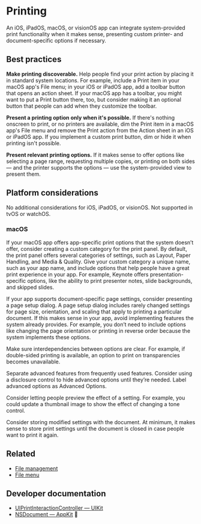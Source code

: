 # Printing

An iOS, iPadOS, macOS, or visionOS app can integrate system-provided print functionality when it makes sense, presenting custom printer- and document-specific options if necessary.

## Best practices
**Make printing discoverable.** Help people find your print action by placing it in standard system locations. For example, include a Print item in your macOS app's File menu; in your iOS or iPadOS app, add a toolbar button that opens an action sheet. If your macOS app has a toolbar, you might want to put a Print button there, too, but consider making it an optional button that people can add when they customize the toolbar.

**Present a printing option only when it's possible.** If there's nothing onscreen to print, or no printers are available, dim the Print item in a macOS app's File menu and remove the Print action from the Action sheet in an iOS or iPadOS app. If you implement a custom print button, dim or hide it when printing isn't possible.

**Present relevant printing options.** If it makes sense to offer options like selecting a page range, requesting multiple copies, or printing on both sides — and the printer supports the options — use the system-provided view to present them.

## Platform considerations

No additional considerations for iOS, iPadOS, or visionOS. Not supported in tvOS or watchOS.

### macOS
If your macOS app offers app-specific print options that the system doesn’t offer, consider creating a custom category for the print panel. By default, the print panel offers several categories of settings, such as Layout, Paper Handling, and Media & Quality. Give your custom category a unique name, such as your app name, and include options that help people have a great print experience in your app. For example, Keynote offers presentation-specific options, like the ability to print presenter notes, slide backgrounds, and skipped slides.

If your app supports document-specific page settings, consider presenting a page setup dialog. A page setup dialog includes rarely changed settings for page size, orientation, and scaling that apply to printing a particular document. If this makes sense in your app, avoid implementing features the system already provides. For example, you don’t need to include options like changing the page orientation or printing in reverse order because the system implements these options.

Make sure interdependencies between options are clear. For example, if double-sided printing is available, an option to print on transparencies becomes unavailable.

Separate advanced features from frequently used features. Consider using a disclosure control to hide advanced options until they’re needed. Label advanced options as Advanced Options.

Consider letting people preview the effect of a setting. For example, you could update a thumbnail image to show the effect of changing a tone control.

Consider storing modified settings with the document. At minimum, it makes sense to store print settings until the document is closed in case people want to print it again.

## Related

- [File management](../patterns/file-management.md)
- [File menu](../components/menus-and-actions/file-menu.md)

## Developer documentation

- [UIPrintInteractionController — UIKit](https://developer.apple.com/documentation/uikit/uiprintinteractioncontroller)
- [NSDocument — AppKit](https://developer.apple.com/documentation/appkit/nsdocument)
